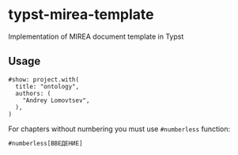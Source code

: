 # typst-mirea-template
Implementation of MIREA document template in Typst

## Usage

```
#show: project.with(
  title: "ontology",
  authors: (
    "Andrey Lomovtsev",
  ),
)
```

For chapters without numbering you must use `#numberless` function:
```
#numberless[ВВЕДЕНИЕ]
```
